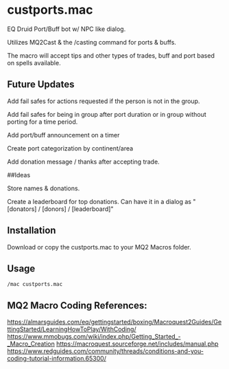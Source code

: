 # custports.mac

EQ Druid Port/Buff bot w/ NPC like dialog. 

Utilizes MQ2Cast &amp; the /casting command for ports &amp; buffs.

The macro will accept tips and other types of trades, buff and port based on spells available.

## Future Updates

Add fail safes for actions requested if the person is not in the group.

Add fail safes for being in group after port duration or in group without porting for a time period.

Add port/buff announcement on a timer

Create port categorization by continent/area

Add donation message / thanks after accepting trade.

##Ideas

Store names & donations.

Create a leaderboard for top donations. Can have it in a dialog as "[donators] / [donors] / [leaderboard]"

## Installation

Download or copy the custports.mac to your MQ2 Macros folder.

## Usage

```
/mac custports.mac
```

## MQ2 Macro Coding References:

https://almarsguides.com/eq/gettingstarted/boxing/Macroquest2Guides/GettingStarted/LearningHowToPlay/WithCoding/
https://www.mmobugs.com/wiki/index.php/Getting_Started_-_Macro_Creation
https://macroquest.sourceforge.net/includes/manual.php
https://www.redguides.com/community/threads/conditions-and-you-coding-tutorial-information.65300/
